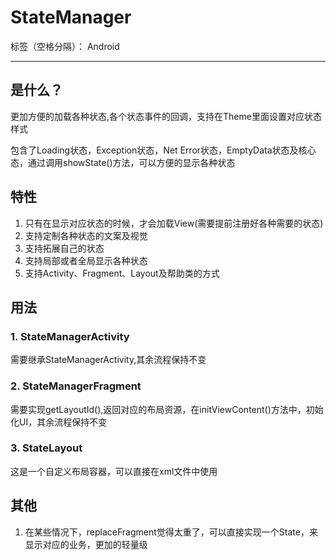# StateManager

标签（空格分隔）： Android

---

## 是什么？

更加方便的加载各种状态,各个状态事件的回调，支持在Theme里面设置对应状态样式

包含了Loading状态，Exception状态，Net Error状态，EmptyData状态及核心态，通过调用showState()方法，可以方便的显示各种状态

## 特性

1. 只有在显示对应状态的时候，才会加载View(需要提前注册好各种需要的状态)
2. 支持定制各种状态的文案及视觉
3. 支持拓展自己的状态
4. 支持局部或者全局显示各种状态
5. 支持Activity、Fragment、Layout及帮助类的方式

## 用法

### 1. StateManagerActivity

需要继承StateManagerActivity,其余流程保持不变

### 2. StateManagerFragment

需要实现getLayoutId(),返回对应的布局资源，在initViewContent()方法中，初始化UI，其余流程保持不变

### 3. StateLayout

这是一个自定义布局容器，可以直接在xml文件中使用

## 其他

1. 在某些情况下，replaceFragment觉得太重了，可以直接实现一个State，来显示对应的业务，更加的轻量级




